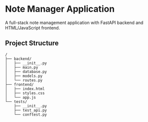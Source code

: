 # Note Manager Application

A full-stack note management application with FastAPI backend and HTML/JavaScript frontend.

## Project Structure
```
/
├── backend/
│   ├── __init__.py
│   ├── main.py
│   ├── database.py
│   ├── models.py
│   └── routes.py
├── frontend/
│   ├── index.html
│   ├── styles.css
│   └── app.js
└── tests/
    ├── __init__.py
    ├── test_api.py
    └── conftest.py
```
</qodoArtifact>